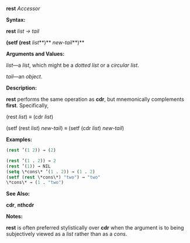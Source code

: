 **rest** *Accessor* 



**Syntax:** 



**rest** *list → tail* 



**(setf (rest** *list***)** *new-tail***)** 



**Arguments and Values:** 



*list*—a *list*, which might be a *dotted list* or a *circular list*. 



*tail*—an *object*. 



**Description:** 



**rest** performs the same operation as **cdr**, but mnemonically complements **first**. Specifically, 



(rest *list*) *≡* (cdr *list*) 



(setf (rest *list*) *new-tail*) *≡* (setf (cdr *list*) *new-tail*) 



**Examples:**
```lisp
(rest ’(1 2)) → (2) 

(rest ’(1 . 2)) → 2 
(rest ’(1)) → NIL 
(setq \*cons\* ’(1 . 2)) → (1 . 2) 
(setf (rest \*cons\*) "two") → "two" 
\*cons\* → (1 . "two") 
```
**See Also:** 



**cdr**, **nthcdr** 



**Notes:** 



**rest** is often preferred stylistically over **cdr** when the argument is to being subjectively viewed as a *list* rather than as a *cons*. 



